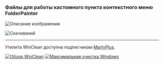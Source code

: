 ### Файлы для работы кастомного пункта контекстного меню FolderPainter

![Описание изображения](https://i.ibb.co/mVwG3H6X/BDECE903-F5-A1-4223-870-C-BFD447-F21821.png)

![Скачиваний](https://img.shields.io/github/downloads/MartyFiles/FolderPainter/Release/total?style=for-the-badge&label=Скачиваний&color=blue&logo=download)

___

Утилита WinClean доступна подписчикам [MartyPlus](https://t.me/martyfiles/1146).

[![Обзор WinClean](https://img.shields.io/badge/Обзор%20WinClean-red?style=for-the-badge&logo=youtube)](https://www.youtube.com/watch?v=5NBqbUUB1Pk)
[![Максимальная очистка Windows](https://img.shields.io/badge/Максимальная%20очистка%20Windows-red?style=for-the-badge&logo=youtube)](https://www.youtube.com/watch?v=id06E58oafI)
